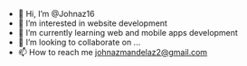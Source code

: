 - 👋 Hi, I’m @Johnaz16
- 👀 I’m interested in website development
- 🌱 I’m currently learning web and mobile apps development
- 💞️ I’m looking to collaborate on ...
- 📫 How to reach me johnazmandelaz2@gmail.com

<!---
Johnaz16/Johnaz16 is a ✨ special ✨ repository because its `README.md` (this file) appears on your GitHub profile.
You can click the Preview link to take a look at your changes.
--->
